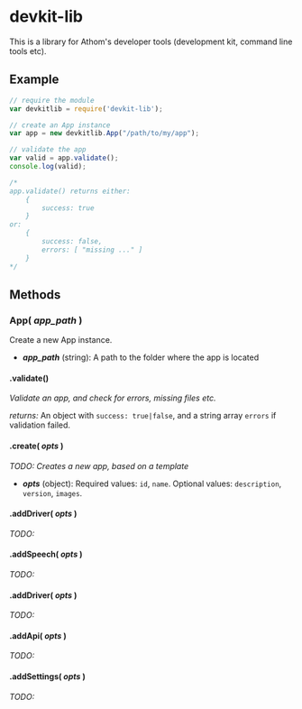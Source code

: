# devkit-lib

This is a library for Athom's developer tools (development kit, command line tools etc).

## Example
```javascript
// require the module
var devkitlib = require('devkit-lib');

// create an App instance
var app = new devkitlib.App("/path/to/my/app");

// validate the app
var valid = app.validate();
console.log(valid);

/*
app.validate() returns either:
	{
		success: true
	}
or:
	{
		success: false,
		errors: [ "missing ..." ]
	}
*/
```

## Methods

### App( *app_path* )
Create a new App instance.

- ***app_path*** (string): A path to the folder where the app is located

#### .validate()
*Validate an app, and check for errors, missing files etc.*

*returns:* An object with `success: true|false`, and a string array `errors` if validation failed.

#### .create( *opts* )
*TODO: Creates a new app, based on a template*

- ***opts*** (object): Required values: `id`, `name`. Optional values: `description`, `version`, `images`.

#### .addDriver( *opts* )
*TODO:*

#### .addSpeech( *opts* )
*TODO:*

#### .addDriver( *opts* )
*TODO:*

#### .addApi( *opts* )
*TODO:*

#### .addSettings( *opts* )
*TODO:*
